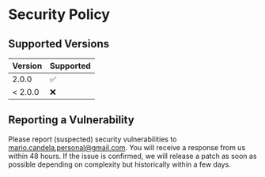 # Security Policy

## Supported Versions

| Version | Supported          |
| ------- | ------------------ |
| 2.0.0   | :white_check_mark: |
| < 2.0.0 | :x:                |

## Reporting a Vulnerability

Please report (suspected) security vulnerabilities to mario.candela.personal@gmail.com. 
You will receive a response from us within 48 hours. If the issue is confirmed, we will release a patch as soon as possible depending on complexity but historically within a few days.
